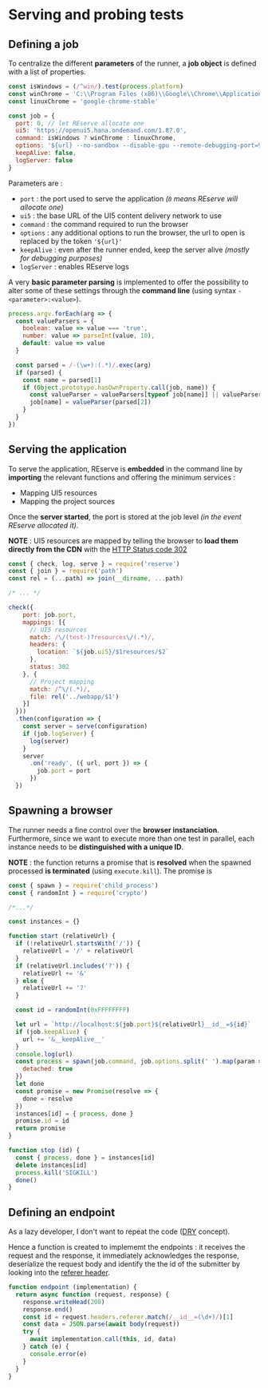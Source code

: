 # Serving and probing tests

## Defining a job

To centralize the different **parameters** of the runner, a **job object** is defined with a list of properties.

```javascript
const isWindows = (/^win/).test(process.platform)
const winChrome = 'C:\\Program Files (x86)\\Google\\Chrome\\Application\\chrome.exe'
const linuxChrome = 'google-chrome-stable'

const job = {
  port: 0, // let REserve allocate one
  ui5: 'https://openui5.hana.ondemand.com/1.87.0',
  command: isWindows ? winChrome : linuxChrome,
  options: '${url} --no-sandbox --disable-gpu --remote-debugging-port=9222 --headless',
  keepAlive: false,
  logServer: false
}
```

Parameters are :
* `port` : the port used to serve the application *(`0` means REserve will allocate one)*
* `ui5` : the base URL of the UI5 content delivery network to use
* `command` : the command required to run the browser
* `options` : any additional options to run the browser, the url to open is replaced by the token `'${url}'`
* `keepAlive` : even after the runner ended, keep the server alive *(mostly for debugging purposes)*
* `logServer` : enables REserve logs

A very **basic parameter parsing** is implemented to offer the possibility to alter some of these settings through the **command line** (using syntax `-<parameter>:<value>`).

```javascript
process.argv.forEach(arg => {
  const valueParsers = {
    boolean: value => value === 'true',
    number: value => parseInt(value, 10),
    default: value => value
  }

  const parsed = /-(\w+):(.*)/.exec(arg)
  if (parsed) {
    const name = parsed[1]
    if (Object.prototype.hasOwnProperty.call(job, name)) {
      const valueParser = valueParsers[typeof job[name]] || valueParsers.default
      job[name] = valueParser(parsed[2])
    }
  }
})
```

## Serving the application

To serve the application, REserve is **embedded** in the command line by **importing** the relevant functions and offering the minimum services :
* Mapping UI5 resources
* Mapping the project sources

Once the **server started**, the port is stored at the job level *(in the event REserve allocated it)*.

**NOTE** : UI5 resources are mapped by telling the browser to **load them directly from the CDN** with the [HTTP Status code 302](https://developer.mozilla.org/en-US/docs/Web/HTTP/Status/302)

```javascript
const { check, log, serve } = require('reserve')
const { join } = require('path')
const rel = (...path) => join(__dirname, ...path)

/* ... */

check({
    port: job.port,
    mappings: [{
      // UI5 resources
      match: /\/(test-)?resources\/(.*)/,
      headers: {
        location: `${job.ui5}/$1resources/$2`
      },
      status: 302
    }, {
      // Project mapping
      match: /^\/(.*)/,
      file: rel('../webapp/$1')
    }]
  }))
  .then(configuration => {
    const server = serve(configuration)
    if (job.logServer) {
      log(server)
    }
    server
      .on('ready', ({ url, port }) => {
        job.port = port
      })
  })
```

## Spawning a browser

The runner needs a fine control over the **browser instanciation**. Furthermore, since we want to execute more than one test in parallel, each instance needs to be **distinguished with a unique ID**.

**NOTE** : the function returns a promise that is **resolved** when the spawned processed **is terminated** (using `execute.kill`). The promise is 

```javascript
const { spawn } = require('child_process')
const { randomInt } = require('crypto')

/*...*/

const instances = {}

function start (relativeUrl) {
  if (!relativeUrl.startsWith('/')) {
    relativeUrl = '/' + relativeUrl
  }
  if (relativeUrl.includes('?')) {
    relativeUrl += '&'
  } else {
    relativeUrl += '?'
  }

  const id = randomInt(0xFFFFFFFF)

  let url = `http://localhost:${job.port}${relativeUrl}__id__=${id}`
  if (job.keepAlive) {
    url += '&__keepAlive__'
  }
  console.log(url)
  const process = spawn(job.command, job.options.split(' ').map(param => param.replace('${url}', url)), {
    detached: true
  })
  let done
  const promise = new Promise(resolve => {
    done = resolve
  })
  instances[id] = { process, done }
  promise.id = id
  return promise
}

function stop (id) {
  const { process, done } = instances[id]
  delete instances[id]
  process.kill('SIGKILL')
  done()
}
```


## Defining an endpoint

As a lazy developer, I don't want to repeat the code ([DRY](https://en.wikipedia.org/wiki/Don%27t_repeat_yourself) concept).

Hence a function is created to implememt the endpoints : it receives the request and the response, it immediately acknowledges the response, deserialize the request body and identify the the id of the submitter by looking into the [referer header](https://developer.mozilla.org/en-US/docs/Web/HTTP/Headers/Referer).

```javascript
function endpoint (implementation) {
  return async function (request, response) {
    response.writeHead(200)
    response.end()
    const id = request.headers.referer.match(/__id__=(\d+)/)[1]
    const data = JSON.parse(await body(request))
    try {
      await implementation.call(this, id, data)
    } catch (e) {
      console.error(e)
    }
  }
}
```